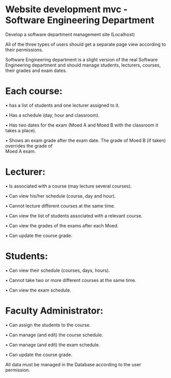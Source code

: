 # Website development mvc - Software Engineering Department

Develop a software department management site (Localhost)

All	of	the	three	types	of	users	should	get	a	separate	page	view	according	to	their	permissions.

Software	Engineering	department	is	a	slight	version	of	the	real	Software Engineering	department
and should	manage	students,	lecturers, courses,	their	grades	and	exam	dates.

# Each	course:
• has	a	list	of	students	and	one	lecturer	assigned	to	it.	

• Has	a	schedule	(day,	hour	and	classroom).

• Has	two	dates	for	the	exam	(Moed	A	and	Moed	B	with	the	classroom	it	takes	a	place).

• Shows	an	exam	grade	after	the	exam	date.	The	grade	of	Moed	B	(if	taken)	overrides	the	grade	of	
Moed	A exam.

# Lecturer:
• Is	associated	with	a	course	(may	lecture	several	courses).

• Can	view	his/her	schedule (course,	day	and	hour).

• Cannot	lecture	different	courses	at	the	same	time.

• Can	view	the	list	of	students associated	with	a	relevant	course.

• Can	view	the	grades	of	the	exams	after	each	Moed.

• Can	update	the	course	grade.

# Students:	
• Can	view	their	schedule	(courses,	days,	hours).

• Cannot	take	two	or	more	different	courses	at	the	same	time.

• Can	view	the	exam	schedule.

# Faculty	Administrator:
• Can	assign the	students	to	the	course.	

• Can	manage (and	edit)	 the	course	schedule.

• Can	manage	(and	edit)	the	exam	schedule.

• Can	update	the	course	grade.

All	data	must	be	managed	in	the	Database	according	to	the	user	permission.	

